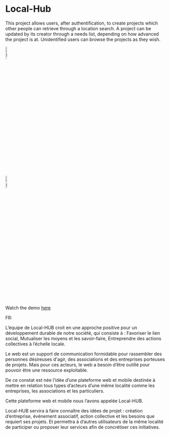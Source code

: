 # Local-Hub

This project allows users, after authentification, to create projects which other people can retrieve through a location search. 
A project can be updated by its creator through a needs list, depending on how advanced the project is at.
Unidentified users can browse the projects as they wish.


<img src="https://db3pap004files.storage.live.com/y4mOjVomEw1c5zx7z5o5aKppzjwEn4tajCpYeQt7ncjjR4sspZmGEL1qz0p6LzOx2273CJn0pqfFZp6kWUu_G07sURl_2yn3jKjMEFqxr0IAsOv5ljtsTV1nM4UroL_qda25n4GbwKZsW02c7YRMLj9553ssbGJgLowCIGtdsm7jhn4xf6z_pZVz44dsYx-i30_?width=604&height=872&cropmode=none" alt="homepage" width=10% height=10%>

<img
src="https://db3pap004files.storage.live.com/y4mTr9_85gcETphRY7-amU4AsGLjpWX7cyVp3lAqi5PUDetUpnb7k0YigRt82IH6Vodb68pM5vSIsQGubsu37LV1VOqyl7j9VrCjhZ80FlWyyZRAjRlGUuam_RUo8NGAO2U98fIa1ZmCcTyWbFJPYjAFvZO_VsacJc39utHXqgsei3N4PI3Q-zo3e3E0QX_iPq4?width=568&height=980&cropmode=none" alt="project" width=10% height=10%>

Watch the demo [here](https://youtu.be/B-olvh8Y2_Q?t=1343)

FR:

L’équipe de Local-HUB croit en une approche positive pour un développement durable de notre société, qui consiste à : 
Favoriser le lien social, 
Mutualiser les moyens et les savoir-faire,
Entreprendre des actions collectives à l’échelle locale.

Le web est un support de communication formidable pour rassembler des personnes désireuses d'agir, des associations et des entreprises porteuses de projets. 
Mais pour ces acteurs, le web a besoin d’être outillé pour pouvoir être une ressource exploitable.

De ce constat est née l’idée d’une plateforme web et mobile destinée à mettre en relation tous types d’acteurs d’une même localité comme les entreprises, les associations et les particuliers.

Cette plateforme web et mobile nous l’avons appelée Local-HUB.

Local-HUB servira à faire connaître des idées de projet : création d’entreprise, événement associatif, action collective et les besoins que requiert ses projets. Et permettra à d’autres utilisateurs de la même localité de participer ou proposer leur services afin de concrétiser ces initiatives.

